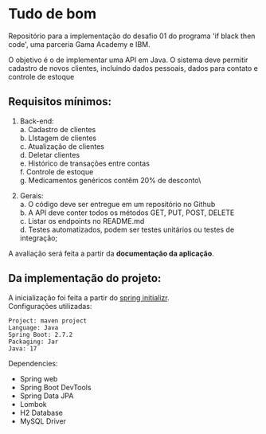 # Tudo de bom
Repositório para a implementação do desafio 01 do programa 'if black then code', uma parceria Gama Academy e IBM.

 O objetivo é o de implementar uma API em Java.
 O sistema deve permitir cadastro de novos clientes, incluindo dados pessoais, dados para contato e controle de estoque

## Requisitos mínimos:
1. Back-end:\
  a. Cadastro de clientes\
  b. LIstagem de clientes\
  c. Atualização de clientes\
  d. Deletar clientes\
  e. Histórico de transações entre contas\
  f. Controle de estoque\
  g. Medicamentos genéricos contêm 20% de desconto\

2. Gerais:\
  a. O código deve ser entregue em um repositório no Github\
  b. A API deve conter todos os métodos GET, PUT, POST, DELETE\
  c. Listar os endpoints no README.md\
  d. Testes automatizados, podem ser testes unitários ou testes de integração;
  
  A avaliação será feita a partir da **documentação da aplicação**.
  
  ## Da implementação do projeto:
  A inicialização foi feita a partir do [spring initializr](https://start.spring.io/).
  \
  Configurações utilizadas:
  
    Project: maven project
    Language: Java
    Spring Boot: 2.7.2
    Packaging: Jar
    Java: 17

  Dependencies:
  * Spring web
  * Spring Boot DevTools
  * Spring Data JPA
  * Lombok
  * H2 Database
  * MySQL Driver
  
